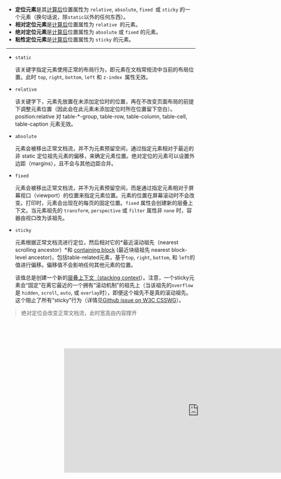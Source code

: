 - **定位元素**是其[计算后](https://developer.mozilla.org/zh-CN/docs/Web/CSS/computed_value)位置属性为 `relative`, `absolute`, `fixed `或 `sticky` 的一个元素（换句话说，除`static`以外的任何东西）。
- **相对定位元素**是[计算后](https://developer.mozilla.org/zh-CN/docs/Web/CSS/computed_value)位置属性为 `relative `的元素。
- **绝对定位元素**是[计算后](https://developer.mozilla.org/zh-CN/docs/Web/CSS/computed_value)位置属性为 `absolute` 或 `fixed` 的元素。
- **粘性定位元素**是[计算后](https://developer.mozilla.org/zh-CN/docs/Web/CSS/computed_value)位置属性为 `sticky` 的元素。

---

- `static`

  该关键字指定元素使用正常的布局行为，即元素在文档常规流中当前的布局位置。此时 `top`, `right`, `bottom`, `left` 和 `z-index `属性无效。

- `relative`

  该关键字下，元素先放置在未添加定位时的位置，再在不改变页面布局的前提下调整元素位置（因此会在此元素未添加定位时所在位置留下空白）。position:relative 对 table-*-group, table-row, table-column, table-cell, table-caption 元素无效。

- `absolute`

  元素会被移出正常文档流，并不为元素预留空间，通过指定元素相对于最近的非 static 定位祖先元素的偏移，来确定元素位置。绝对定位的元素可以设置外边距（margins），且不会与其他边距合并。

- `fixed`

  元素会被移出正常文档流，并不为元素预留空间，而是通过指定元素相对于屏幕视口（viewport）的位置来指定元素位置。元素的位置在屏幕滚动时不会改变。打印时，元素会出现在的每页的固定位置。`fixed` 属性会创建新的层叠上下文。当元素祖先的 `transform`, `perspective` 或 `filter` 属性非 `none` 时，容器由视口改为该祖先。

- `sticky`

  元素根据正常文档流进行定位，然后相对它的*最近滚动祖先（nearest scrolling ancestor）*和 [containing block](https://developer.mozilla.org/en-US/docs/Web/CSS/Containing_Block) (最近块级祖先 nearest block-level ancestor)，包括table-related元素，基于`top`, `right`, `bottom`, 和 `left`的值进行偏移。偏移值不会影响任何其他元素的位置。

  该值总是创建一个新的[层叠上下文（stacking context](https://developer.mozilla.org/en/docs/Web/CSS/CSS_Positioning/Understanding_z_index/The_stacking_context)）。注意，一个sticky元素会“固定”在离它最近的一个拥有“滚动机制”的祖先上（当该祖先的`overflow` 是 `hidden`, `scroll`, `auto`, 或 `overlay`时），即便这个祖先不是真的滚动祖先。这个阻止了所有“sticky”行为（详情见[Github issue on W3C CSSWG](https://github.com/w3c/csswg-drafts/issues/865)）。

>  绝对定位会改变正常文档流，此时宽高由内容撑开

  <iframe   src="https://carbon.now.sh/embed/"   style="transform:scale(0.7); width:1024px; height:473px; border:0; overflow:hidden;"   sandbox="allow-scripts allow-same-origin"> </iframe>  